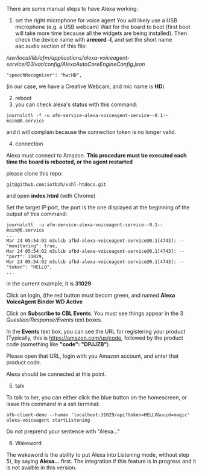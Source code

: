 There are some manual steps to have Alexa working:

1) set the right microphone for voice agent
You will likely use a USB microphone (e.g. a USB webcam)
Wait for the board to boot (first boot will take more time because all the widgets are being installed). 
Then check the device name with **arecord -l**, and set the short name aac.audio section of this file:

*/usr/local/lib/afm/applications/alexa-voiceagent-service/0.1/var/config/AlexaAutoCoreEngineConfig.json*


```
"speechRecognizer": "hw:HD",
```

(in our case, we have a Creative Webcam, and mic name is **HD**)

2) reboot
3) you can check alexa's status with this command:

```
journalctl -f -u afm-service-alexa-voiceagent-service--0.1--main@0.service
```
and it will complain because the connection token is no longer valid.

4) connection

Alexa must connect to Amazon. **This procedure must be executed each time the board is rebooted, or the agent restarted**

please clone this repo:

```
git@github.com:iotbzh/vshl-htdocs.git
```

and open **index.html** (with Chrome)

Set the target IP:port, the port is the one displayed at the beginning of the output of this command:

```
journalctl  -u afm-service-alexa-voiceagent-service--0.1--main@0.service
...
Mar 24 05:54:02 m3ulcb afbd-alexa-voiceagent-service@0.1[4743]: --    "monitoring": true,
Mar 24 05:54:02 m3ulcb afbd-alexa-voiceagent-service@0.1[4743]: --    "port": 31029,
Mar 24 05:54:02 m3ulcb afbd-alexa-voiceagent-service@0.1[4743]: --    "token": "HELLO",
...
```

in the current example, it is **31029**

Click on login, (the red button must becom green, and named **Alexa VoiceAgent Binder WD Active**

Click on **Subscribe to CBL Events**. You must see things appear in the 3 *Question/Response/Events* text boxes.

In the **Events** text box, you can see the URL for registering your product (Typically, this is <https://amazon.com/us/code>,
followed by the product code (something like **"code\": \"DPJJZB\"**)

Please open that URL, login with you Amazon account, and enter that product code.

Alexa should be connected at this point.

5) talk

To talk to her, you can either click the blue button on the homescreen, or issue this
command in a ssh terminal:

```
afb-client-demo --human 'localhost:31029/api?token=HELLO&uuid=magic' alexa-voiceagent startListening
```

Do not preprend your sentence with "Alexa..."

6) Wakeword

The wakeword is the ability to put Alexa into Listening mode, without step 5), by saying **Alexa...** first.
The integration if this feature is in progress and it is not avaible in this version.

